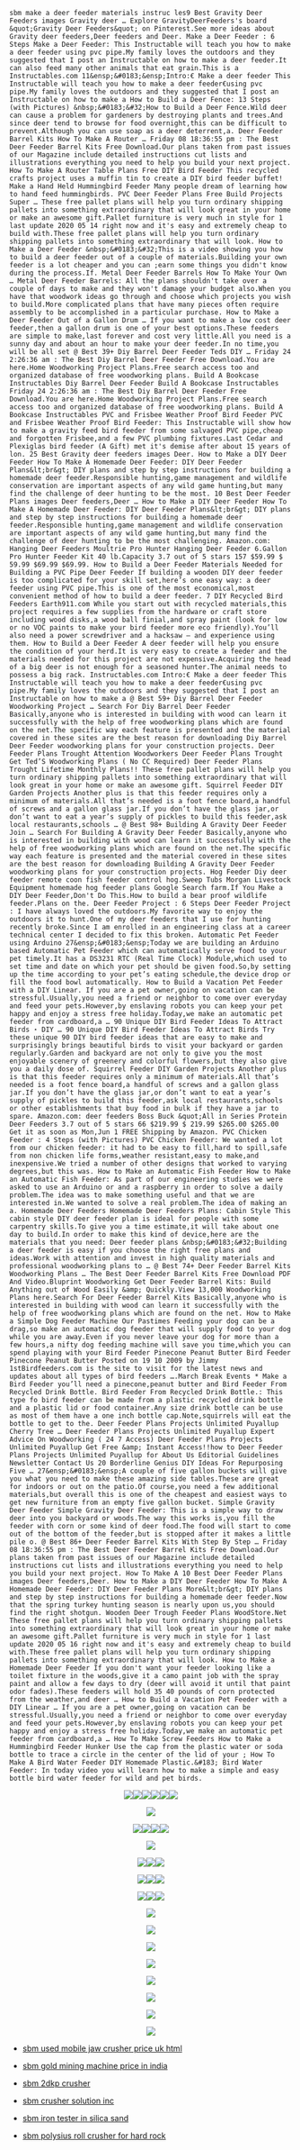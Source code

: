 
```
sbm make a deer feeder materials instruc les9 Best Gravity Deer Feeders images Gravity deer … Explore GravityDeerFeeders's board &quot;Gravity Deer Feeders&quot; on Pinterest.See more ideas about Gravity deer feeders,Deer feeders and Deer. Make a Deer Feeder : 6 Steps Make a Deer Feeder: This Instructable will teach you how to make a deer feeder using pvc pipe.My family loves the outdoors and they suggested that I post an Instructable on how to make a deer feeder.It can also feed many other animals that eat grain.This is a Instructables.com 11&ensp;&#0183;&ensp;Intro:€ Make a deer feeder This Instructable will teach you how to make a deer feeder€using pvc pipe.My family loves the outdoors and they suggested that I post an Instructable on how to make a How to Build a Deer Fence: 13 Steps (with Pictures) &nbsp;&#0183;&#32;How to Build a Deer Fence.Wild deer can cause a problem for gardeners by destroying plants and trees.And since deer tend to browse for food overnight,this can be difficult to prevent.Although you can use soap as a deer deterrent,a. Deer Feeder Barrel Kits How To Make A Router … Friday 08 18:36:55 pm : The Best Deer Feeder Barrel Kits Free Download.Our plans taken from past issues of our Magazine include detailed instructions cut lists and illustrations everything you need to help you build your next project. How To Make A Router Table Plans Free DIY Bird Feeder This recycled crafts project uses a muffin tin to create a DIY bird feeder buffet! Make a Hand Held Hummingbird Feeder Many people dream of learning how to hand feed hummingbirds. PVC Deer Feeder Plans Free Build Projects Super … These free pallet plans will help you turn ordinary shipping pallets into something extraordinary that will look great in your home or make an awesome gift.Pallet furniture is very much in style for 1 last update 2020 05 14 right now and it's easy and extremely cheap to build with.These free pallet plans will help you turn ordinary shipping pallets into something extraordinary that will look. How to Make a Deer Feeder &nbsp;&#0183;&#32;This is a video showing you how to build a deer feeder out of a couple of materials.Building your own feeder is a lot cheaper and you can ;earn some things you didn't know during the process.If. Metal Deer Feeder Barrels How To Make Your Own … Metal Deer Feeder Barrels: All the plans shouldn't take over a couple of days to make and they won't damage your budget also.When you have that woodwork ideas go through and choose which projects you wish to build.More complicated plans that have many pieces often require assembly to be accomplished in a particular purchase. How to Make a Deer Feeder Out of a Gallon Drum … If you want to make a low cost deer feeder,then a gallon drum is one of your best options.These feeders are simple to make,last forever and cost very little.All you need is a sunny day and about an hour to make your deer feeder.In no time,you will be all set @ Best 39+ Diy Barrel Deer Feeder Teds DIY … Friday 24 2:26:36 am : The Best Diy Barrel Deer Feeder Free Download.You are here.Home Woodworking Project Plans.Free search access too and organized database of free woodworking plans. Build A Bookcase Instructables Diy Barrel Deer Feeder Build A Bookcase Instructables Friday 24 2:26:36 am : The Best Diy Barrel Deer Feeder Free Download.You are here.Home Woodworking Project Plans.Free search access too and organized database of free woodworking plans. Build A Bookcase Instructables PVC and Frisbee Weather Proof Bird Feeder PVC and Frisbee Weather Proof Bird Feeder: This Instructable will show how to make a gravity feed bird feeder from some salvaged PVC pipe,cheap and forgotten Frisbee,and a few PVC plumbing fixtures.Last Cedar and Plexiglas bird feeder (A Gift) met it's demise after about 15 years of lon. 25 Best Gravity deer feeders images Deer. How to Make a DIY Deer Feeder How To Make A Homemade Deer Feeder: DIY Deer Feeder Plans&lt;br&gt; DIY plans and step by step instructions for building a homemade deer feeder.Responsible hunting,game management and wildlife conservation are important aspects of any wild game hunting,but many find the challenge of deer hunting to be the most. 10 Best Deer Feeder Plans images Deer feeders,Deer … How to Make a DIY Deer Feeder How To Make A Homemade Deer Feeder: DIY Deer Feeder Plans&lt;br&gt; DIY plans and step by step instructions for building a homemade deer feeder.Responsible hunting,game management and wildlife conservation are important aspects of any wild game hunting,but many find the challenge of deer hunting to be the most challenging. Amazon.com: Hanging Deer Feeders Moultrie Pro Hunter Hanging Deer Feeder 6.Gallon Pro Hunter Feeder Kit 40 lb.Capacity 3.7 out of 5 stars 157 $59.99 $ 59.99 $69.99 $69.99. How to Build a Deer Feeder Materials Needed for Building a PVC Pipe Deer Feeder If building a wooden DIY deer feeder is too complicated for your skill set,here’s one easy way: a deer feeder using PVC pipe.This is one of the most economical,most convenient method of how to build a deer feeder. 7 DIY Recycled Bird Feeders Earth911.com While you start out with recycled materials,this project requires a few supplies from the hardware or craft store including wood disks,a wood ball finial,and spray paint (look for low or no VOC paints to make your bird feeder more eco friendly).You’ll also need a power screwdriver and a hacksaw — and experience using them. How to Build a Deer Feeder A deer feeder will help you ensure the condition of your herd.It is very easy to create a feeder and the materials needed for this project are not expensive.Acquiring the head of a big deer is not enough for a seasoned hunter.The animal needs to possess a big rack. Instructables.com Intro:€ Make a deer feeder This Instructable will teach you how to make a deer feeder€using pvc pipe.My family loves the outdoors and they suggested that I post an Instructable on how to make a @ Best 59+ Diy Barrel Deer Feeder Woodworking Project … Search For Diy Barrel Deer Feeder Basically,anyone who is interested in building with wood can learn it successfully with the help of free woodworking plans which are found on the net.The specific way each feature is presented and the material covered in these sites are the best reason for downloading Diy Barrel Deer Feeder woodworking plans for your construction projects. Deer Feeder Plans Trought Attention Woodworkers‎ Deer Feeder Plans Trought Get Ted’S Woodworking Plans ( No CC Required) Deer Feeder Plans Trought Lifetime Monthly Plans!! These free pallet plans will help you turn ordinary shipping pallets into something extraordinary that will look great in your home or make an awesome gift. Squirrel Feeder DIY Garden Projects Another plus is that this feeder requires only a minimum of materials.All that’s needed is a foot fence board,a handful of screws and a gallon glass jar.If you don’t have the glass jar,or don’t want to eat a year’s supply of pickles to build this feeder,ask local restaurants,schools … @ Best 98+ Building A Gravity Deer Feeder Join … Search For Building A Gravity Deer Feeder Basically,anyone who is interested in building with wood can learn it successfully with the help of free woodworking plans which are found on the net.The specific way each feature is presented and the material covered in these sites are the best reason for downloading Building A Gravity Deer Feeder woodworking plans for your construction projects. Hog Feeder Diy deer feeder remote coon fish feeder control hog.Sweep Tubs Morgan Livestock Equipment homemade hog feeder plans Google Search farm.If You Make a DIY Deer Feeder,Don't Do This.How to build a bear proof wildlife feeder.Plans on the. Deer Feeder Project : 6 Steps Deer Feeder Project : I have always loved the outdoors.My favorite way to enjoy the outdoors it to hunt.One of my deer feeders that I use for hunting recently broke.Since I am enrolled in an engineering class at a career technical center I decided to fix this broken. Automatic Pet Feeder using Arduino 27&ensp;&#0183;&ensp;Today we are building an Arduino based Automatic Pet Feeder which can automatically serve food to your pet timely.It has a DS3231 RTC (Real Time Clock) Module,which used to set time and date on which your pet should be given food.So,by setting up the time according to your pet’s eating schedule,the device drop or fill the food bowl automatically. How to Build a Vacation Pet Feeder with a DIY Linear. If you are a pet owner,going on vacation can be stressful.Usually,you need a friend or neighbor to come over everyday and feed your pets.However,by enslaving robots you can keep your pet happy and enjoy a stress free holiday.Today,we make an automatic pet feeder from cardboard,a … 90 Unique DIY Bird Feeder Ideas To Attract Birds ⋆ DIY … 90 Unique DIY Bird Feeder Ideas To Attract Birds Try these unique 90 DIY bird feeder ideas that are easy to make and surprisingly brings beautiful birds to visit your backyard or garden regularly.Garden and backyard are not only to give you the most enjoyable scenery of greenery and colorful flowers,but they also give you a daily dose of. Squirrel Feeder DIY Garden Projects Another plus is that this feeder requires only a minimum of materials.All that’s needed is a foot fence board,a handful of screws and a gallon glass jar.If you don’t have the glass jar,or don’t want to eat a year’s supply of pickles to build this feeder,ask local restaurants,schools or other establishments that buy food in bulk if they have a jar to spare. Amazon.com: deer feeders Boss Buck &quot;All in Series Protein Deer Feeders 3.7 out of 5 stars 66 $219.99 $ 219.99 $265.00 $265.00 Get it as soon as Mon,Jun 1 FREE Shipping by Amazon. PVC Chicken Feeder : 4 Steps (with Pictures) PVC Chicken Feeder: We wanted a lot from our chicken feeder: it had to be easy to fill,hard to spill,safe from non chicken life forms,weather resistant,easy to make,and inexpensive.We tried a number of other designs that worked to varying degrees,but this was. How to Make an Automatic Fish Feeder How to Make an Automatic Fish Feeder: As part of our engineering studies we were asked to use an Arduino or and a raspberry in order to solve a daily problem.The idea was to make something useful and that we are interested in.We wanted to solve a real problem.The idea of making an a. Homemade Deer Feeders Homemade Deer Feeders Plans: Cabin Style This cabin style DIY deer feeder plan is ideal for people with some carpentry skills.To give you a time estimate,it will take about one day to build.In order to make this kind of device,here are the materials that you need: Deer feeder plans &nbsp;&#0183;&#32;Building a deer feeder is easy if you choose the right free plans and ideas.Work with attention and invest in high quality materials and professional woodworking plans to … @ Best 74+ Deer Feeder Barrel Kits Woodworking Plans … The Best Deer Feeder Barrel Kits Free Download PDF And Video.Bluprint Woodworking Get Deer Feeder Barrel Kits: Build Anything out of Wood Easily &amp; Quickly.View 13,000 Woodworking Plans here.Search For Deer Feeder Barrel Kits Basically,anyone who is interested in building with wood can learn it successfully with the help of free woodworking plans which are found on the net. How to Make a Simple Dog Feeder Machine Our Pastimes Feeding your dog can be a drag,so make an automatic dog feeder that will supply food to your dog while you are away.Even if you never leave your dog for more than a few hours,a nifty dog feeding machine will save you time,which you can spend playing with your Bird Feeder Pinecone Peanut Butter Bird Feeder Pinecone Peanut Butter Posted on 19 10 2009 by Jimmy 1stBirdfeeders.com is the site to visit for the latest news and updates about all types of bird feeders ….March Break Events * Make a Bird Feeder you’ll need a pinecone,peanut butter and Bird Feeder From Recycled Drink Bottle. Bird Feeder From Recycled Drink Bottle.: This type fo bird feeder can be made from a plastic recycled drink bottle and a plastic lid or food container.Any size drink bottle can be use as most of them have a one inch bottle cap.Note,squirrels will eat the bottle to get to the. Deer Feeder Plans Projects Unlimited Puyallup Cherry Tree … Deer Feeder Plans Projects Unlimited Puyallup Expert Advice On Woodworking ( 24 7 Access) Deer Feeder Plans Projects Unlimited Puyallup Get Free &amp; Instant Access!!how to Deer Feeder Plans Projects Unlimited Puyallup for About Us Editorial Guidelines Newsletter Contact Us 20 Borderline Genius DIY Ideas For Repurposing Five … 27&ensp;&#0183;&ensp;A couple of five gallon buckets will give you what you need to make these amazing side tables.These are great for indoors or out on the patio.Of course,you need a few additional materials,but overall this is one of the cheapest and easiest ways to get new furniture from an empty five gallon bucket. Simple Gravity Deer Feeder Simple Gravity Deer Feeder: This is a simple way to draw deer into you backyard or woods.The way this works is,you fill the feeder with corn or some kind of deer food.The food will start to come out of the bottom of the feeder,but is stopped after it makes a little pile o. @ Best 86+ Deer Feeder Barrel Kits With Step By Step … Friday 08 18:36:55 pm : The Best Deer Feeder Barrel Kits Free Download.Our plans taken from past issues of our Magazine include detailed instructions cut lists and illustrations everything you need to help you build your next project. How To Make A 10 Best Deer Feeder Plans images Deer feeders,Deer. How to Make a DIY Deer Feeder How To Make A Homemade Deer Feeder: DIY Deer Feeder Plans More&lt;br&gt; DIY plans and step by step instructions for building a homemade deer feeder.Now that the spring turkey hunting season is nearly upon us,you should find the right shotgun. Wooden Deer Trough Feeder Plans WoodStore.Net These free pallet plans will help you turn ordinary shipping pallets into something extraordinary that will look great in your home or make an awesome gift.Pallet furniture is very much in style for 1 last update 2020 05 16 right now and it's easy and extremely cheap to build with.These free pallet plans will help you turn ordinary shipping pallets into something extraordinary that will look. How to Make a Homemade Deer Feeder If you don't want your feeder looking like a toilet fixture in the woods,give it a camo paint job with the spray paint and allow a few days to dry (deer will avoid it until that paint odor fades).These feeders will hold 35 40 pounds of corn protected from the weather,and deer … How to Build a Vacation Pet Feeder with a DIY Linear … If you are a pet owner,going on vacation can be stressful.Usually,you need a friend or neighbor to come over everyday and feed your pets.However,by enslaving robots you can keep your pet happy and enjoy a stress free holiday.Today,we make an automatic pet feeder from cardboard,a … How To Make Screw Feeders How to Make a Hummingbird Feeder Hunker Use the cap from the plastic water or soda bottle to trace a circle in the center of the lid of your ; How To Make A Bird Water Feeder DIY Homemade Plastic.&#183; Bird Water Feeder: In today video you will learn how to make a simple and easy bottle bird water feeder for wild and pet birds. 
```

<div align="center">
  
<a rel="nofollow" href="https://m.shibang-china.com?f=github&k=sbm+make+a+deer+feeder+materials+instruc+les"><img src="https://static.shibang-china.com/en/l.png"></a><img src="https://static.shibang-china.com/en/hw.png"><a rel="nofollow" href="https://m.shibang-china.com/product/?f=github&k=sbm+make+a+deer+feeder+materials+instruc+les"><img src="https://static.shibang-china.com/en/p.png"></a><a rel="nofollow" href="https://m.shibang-china.com/cases/?f=github&k=sbm+make+a+deer+feeder+materials+instruc+les"><img src="https://static.shibang-china.com/en/c.png"></a><a rel="nofollow" href="https://m.shibang-china.com/news/?f=github&k=sbm+make+a+deer+feeder+materials+instruc+les"><img src="https://static.shibang-china.com/en/n.png"></a><a rel="nofollow" href="https://m.shibang-china.com?f=github&k=sbm+make+a+deer+feeder+materials+instruc+les"><img src="https://static.shibang-china.com/en/m.png"></a>

<a rel="nofollow" href="https://m.shibang-china.com/product/?f=github&k=sbm+make+a+deer+feeder+materials+instruc+les"><img src="https://static.shibang-china.com/en/b.jpg"></a>
  
<a rel="nofollow" href="https://m.shibang-china.com/solution-aggregate.html?f=github&k=sbm+make+a+deer+feeder+materials+instruc+les"><img src="https://static.shibang-china.com/en/a.jpg"></a><a rel="nofollow" href="https://m.shibang-china.com/solution-mine.html?f=github&k=sbm+make+a+deer+feeder+materials+instruc+les"><img src="https://static.shibang-china.com/en/m.jpg"></a><a rel="nofollow" href="https://m.shibang-china.com/solution-mill.html?f=github&k=sbm+make+a+deer+feeder+materials+instruc+les"><img src="https://static.shibang-china.com/en/g.jpg"></a><a rel="nofollow" href="https://m.shibang-china.com/solution-epc.html?f=github&k=sbm+make+a+deer+feeder+materials+instruc+les"><img src="https://static.shibang-china.com/en/e.jpg"></a>

<a rel="nofollow" href="https://m.shibang-china.com/product/?f=github&k=sbm+make+a+deer+feeder+materials+instruc+les"><img src="https://static.shibang-china.com/en/a-p.png"></a>

<a rel="nofollow" href="https://m.shibang-china.com/product/crusher/c6x.html?f=github&k=sbm+make+a+deer+feeder+materials+instruc+les"><img src="https://static.shibang-china.com/en/j.jpg"></a><a rel="nofollow" href="https://m.shibang-china.com/product/crusher/ci5x.html?f=github&k=sbm+make+a+deer+feeder+materials+instruc+les"><img src="https://static.shibang-china.com/en/i.jpg"></a><a rel="nofollow" href="https://m.shibang-china.com/product/crusher/hst.html?f=github&k=sbm+make+a+deer+feeder+materials+instruc+les"><img src="https://static.shibang-china.com/en/c.jpg"></a>

<a rel="nofollow" href="https://m.shibang-china.com/product/mill/mtw.html?f=github&k=sbm+make+a+deer+feeder+materials+instruc+les"><img src="https://static.shibang-china.com/en/mtw.jpg"></a><a rel="nofollow" href="https://m.shibang-china.com/product/mill/scm.html?f=github&k=sbm+make+a+deer+feeder+materials+instruc+les"><img src="https://static.shibang-china.com/en/scm.jpg"></a><a rel="nofollow" href="https://m.shibang-china.com/product/mill/lm.html?f=github&k=sbm+make+a+deer+feeder+materials+instruc+les"><img src="https://static.shibang-china.com/en/lm.jpg"></a>

<a rel="nofollow" href="https://m.shibang-china.com/product/sand/vsi6x.html?f=github&k=sbm+make+a+deer+feeder+materials+instruc+les"><img src="https://static.shibang-china.com/en/6x.jpg"></a><a rel="nofollow" href="https://m.shibang-china.com/product/sand/vu.html?f=github&k=sbm+make+a+deer+feeder+materials+instruc+les"><img src="https://static.shibang-china.com/en/vu.jpg"></a><a rel="nofollow" href="https://m.shibang-china.com/product/mobile/klun.html?f=github&k=sbm+make+a+deer+feeder+materials+instruc+les"><img src="https://static.shibang-china.com/en/k.jpg"></a>

<a rel="nofollow" href="https://m.shibang-china.com/cases/?f=github&k=sbm+make+a+deer+feeder+materials+instruc+les"><img src="https://static.shibang-china.com/en/case.png"></a>

<a rel="nofollow" href="https://m.shibang-china.com/cases/aggregate/202.html?f=github&k=sbm+make+a+deer+feeder+materials+instruc+les"><img src="https://static.shibang-china.com/en/c-1.jpg"></a>

<a rel="nofollow" href="https://m.shibang-china.com/cases/aggregate/203.html?f=github&k=sbm+make+a+deer+feeder+materials+instruc+les"><img src="https://static.shibang-china.com/en/c-2.jpg"></a>

<a rel="nofollow" href="https://m.shibang-china.com/cases/mill/123.html?f=github&k=sbm+make+a+deer+feeder+materials+instruc+les"><img src="https://static.shibang-china.com/en/c-3.jpg"></a>

<a rel="nofollow" href="https://m.shibang-china.com/contact_us.html?f=github&k=sbm+make+a+deer+feeder+materials+instruc+les"><img src="https://static.shibang-china.com/en/contact.png"></a>

<a rel="nofollow" href="https://swt.shibang-china.com/?f=github&k=sbm+make+a+deer+feeder+materials+instruc+les"><img src="https://static.shibang-china.com/en/chat.png"></a>

<a rel="nofollow" href="https://whatsapp.shibangsoft.com/WhatsApp.php?f=github&k=sbm+make+a+deer+feeder+materials+instruc+les"><img src="https://static.shibang-china.com/en/whatsapp.png"></a>

<a rel="nofollow" href="https://m.shibang-china.com/?f=github&k=sbm+make+a+deer+feeder+materials+instruc+les"><img src="https://static.shibang-china.com/en/website.png"></a>

</div>


* [sbm used mobile jaw crusher price uk html](sbm%20used%20mobile%20jaw%20crusher%20price%20uk%20html.md)

* [sbm gold mining machine price in india](sbm%20gold%20mining%20machine%20price%20in%20india.md)

* [sbm 2dkp crusher](sbm%202dkp%20crusher.md)

* [sbm crusher solution inc](sbm%20crusher%20solution%20inc.md)

* [sbm iron tester in silica sand](sbm%20iron%20tester%20in%20silica%20sand.md)

* [sbm polysius roll crusher for hard rock](sbm%20polysius%20roll%20crusher%20for%20hard%20rock.md)